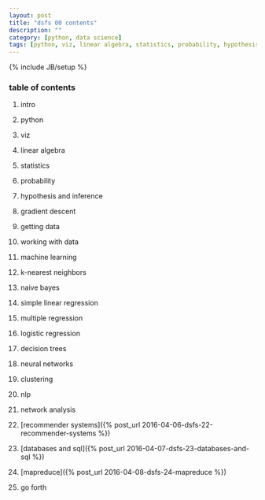 ```yaml
---
layout: post
title: "dsfs 00 contents"
description: ""
category: [python, data science]
tags: [python, viz, linear algebra, statistics, probability, hypothesis, inference, gradient descent, machine learning, k-nearest, naive bayes, simple linear regression, multiple regression, logistic regression, decision trees, neural networks, clustering, nlp, network analysis, recommender systems, databases, sql, mapreduce]
---
```

{% include JB/setup %}


### table of contents

1. intro

1. python

1. viz

1. linear algebra

1. statistics

1. probability

1. hypothesis and inference

1. gradient descent

1. getting data

1. working with data

1. machine learning

1. k-nearest neighbors

1. naive bayes

1. simple linear regression

1. multiple regression

1. logistic regression

1. decision trees

1. neural networks

1. clustering

1. nlp

1. network analysis

1. [recommender systems]({% post_url 2016-04-06-dsfs-22-recommender-systems %})

1. [databases and sql]({% post_url 2016-04-07-dsfs-23-databases-and-sql %})

1. [mapreduce]({% post_url 2016-04-08-dsfs-24-mapreduce %})

1. go forth